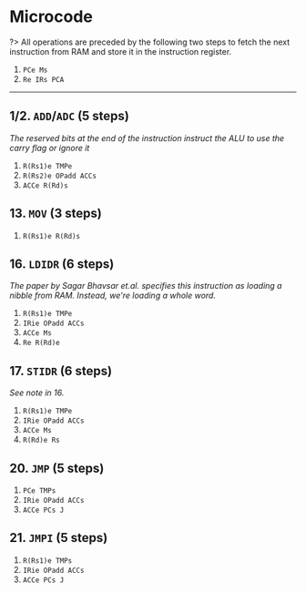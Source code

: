 # Microcode

?> All operations are preceded by the following two steps to fetch the next instruction from RAM and store it in the instruction register.

1. `PCe Ms`
2. `Re IRs PCA`

***

## 1/2. `ADD`/`ADC` (5 steps)
*The reserved bits at the end of the instruction instruct the ALU to use the carry flag or ignore it*
1. `R(Rs1)e TMPe`
2. `R(Rs2)e OPadd ACCs`
3. `ACCe R(Rd)s`

## 13. `MOV` (3 steps)
1. `R(Rs1)e R(Rd)s`

## 16. `LDIDR` (6 steps)
*The paper by Sagar Bhavsar et.al. specifies this instruction as loading a nibble from RAM. Instead, we're loading a whole word.*
1. `R(Rs1)e TMPe`
2. `IRie OPadd ACCs`
3. `ACCe Ms`
4. `Re R(Rd)e`

## 17. `STIDR` (6 steps)
*See note in 16.*
1. `R(Rs1)e TMPe`
2. `IRie OPadd ACCs`
3. `ACCe Ms`
4. `R(Rd)e Rs`

## 20. `JMP` (5 steps)
1. `PCe TMPs`
2. `IRie OPadd ACCs`
3. `ACCe PCs J`

## 21. `JMPI` (5 steps)
1. `R(Rs1)e TMPs`
2. `IRie OPadd ACCs`
3. `ACCe PCs J`
